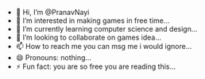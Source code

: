 - 👋 Hi, I’m @PranavNayi
- 👀 I’m interested in making games in free time...
- 🌱 I’m currently learning computer science and design...
- 💞️ I’m looking to collaborate on games idea...
- 📫 How to reach me you can msg me i would ignore...
- 😄 Pronouns: nothing...
- ⚡ Fun fact: you are so free you are reading this...

<!---
PranavNayi/PranavNayi is a ✨ special ✨ repository because its `README.md` (this file) appears on your GitHub profile.
You can click the Preview link to take a look at your changes.
--->
